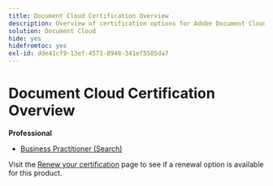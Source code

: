 ```yaml
---
title: Document Cloud Certification Overview
description: Overview of certification options for Adobe Document Cloud
solution: Document Cloud
hide: yes
hidefromtoc: yes
exl-id: dde41cf9-13ef-4571-8948-341ef5585da7
---
```

# Document Cloud Certification Overview

**Professional**

* [Business Practitioner (Search)](/help/certifications/adc/adc-professional.md) <!--AD0-??-->

Visit the [Renew your certification](/help/certifications/renew.md) page to see if a renewal option is available for this product.
